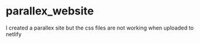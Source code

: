 # parallex_website
I created a parallex site but the css files are not working when uploaded to netlify
